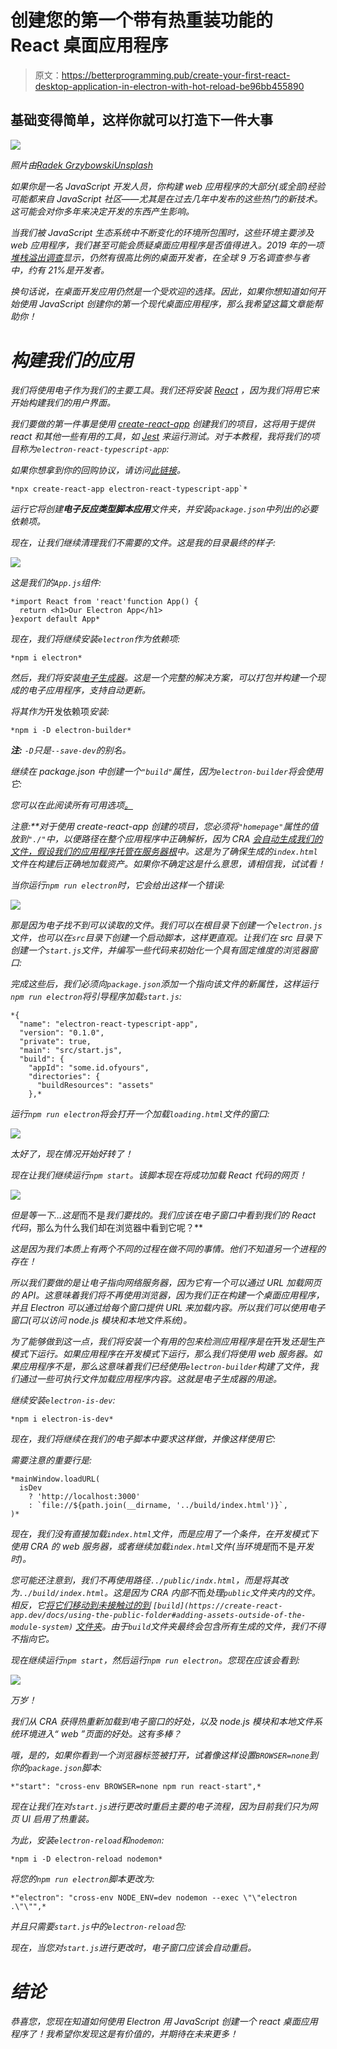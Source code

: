 # 创建您的第一个带有热重装功能的 React 桌面应用程序

> 原文：<https://betterprogramming.pub/create-your-first-react-desktop-application-in-electron-with-hot-reload-be96bb455890>

## 基础变得简单，这样你就可以打造下一件大事

![](img/fb520fe57069cd2fa1946d421716c745.png)

*照片由*[*Radek Grzybowski*](https://unsplash.com/@rgrzybowski)*[*Unsplash*](https://unsplash.com/)*

*如果你是一名 JavaScript 开发人员，你构建 web 应用程序的大部分(或全部)经验可能都来自 JavaScript 社区——尤其是在过去几年中发布的这些热门的新技术。这可能会对你多年来决定开发的东西产生影响。*

*当我们被 JavaScript 生态系统中不断变化的环境所包围时，这些环境主要涉及 web 应用程序，我们甚至可能会质疑桌面应用程序是否值得进入。2019 年的一项[堆栈溢出调查](https://insights.stackoverflow.com/survey/2019#developer-roles)显示，仍然有很高比例的桌面开发者，在全球 9 万名调查参与者中，约有 21%是开发者。*

*换句话说，在桌面开发应用仍然是一个受欢迎的选择。因此，如果你想知道如何开始使用 JavaScript 创建你的第一个现代桌面应用程序，那么我希望这篇文章能帮助你！*

# *构建我们的应用*

*我们将使用电子作为我们的主要工具。我们还将安装 [React](https://reactjs.org/) ，因为我们将用它来开始构建我们的用户界面。*

*我们要做的第一件事是使用 [create-react-app](https://github.com/facebook/create-react-app) 创建我们的项目，这将用于提供 react 和其他一些有用的工具，如 [Jest](https://jestjs.io/docs/en/getting-started) 来运行测试。对于本教程，我将我们的项目称为`electron-react-typescript-app`:*

*如果你想拿到你的回购协议，请访问[此链接](https://github.com/jsmanifest/electron-react-typescript-app.git)。*

```
*npx create-react-app electron-react-typescript-app`*
```

*运行它将创建**电子反应类型脚本应用**文件夹，并安装`package.json`中列出的必要依赖项。*

*现在，让我们继续清理我们不需要的文件。这是我的目录最终的样子:*

*![](img/59057f2024831a254ab7a25fb1c76433.png)*

*这是我们的`App.js`组件:*

```
*import React from 'react'function App() {
  return <h1>Our Electron App</h1>
}export default App*
```

*现在，我们将继续安装`electron`作为依赖项:*

```
*npm i electron*
```

*然后，我们将安装[电子生成器](https://github.com/electron-userland/electron-builder)。这是一个完整的解决方案，可以打包并构建一个现成的电子应用程序，支持自动更新。*

*将其作为*开发依赖项*安装:*

```
*npm i -D electron-builder*
```

***注:** `-D`只是`--save-dev`的别名。*

*继续在 *package.json* 中创建一个`"build"`属性，因为`electron-builder`将会使用它:*

*您可以在此阅读所有可用选项[。](https://www.electron.build/configuration/configuration)*

***注意:**对于使用 *create-react-app* 创建的项目，您*必须*将`"homepage"`属性的值放到`"./"`中，以便路径在整个应用程序中正确解析，因为 CRA [会自动生成我们的文件，假设我们的应用程序托管在服务器根](https://create-react-app.dev/docs/deployment#step-1-add-homepage-to-packagejson)中。这是为了确保生成的`index.html`文件在构建后正确地加载资产。如果你不确定这是什么意思，请相信我，试试看！*

*当你运行`npm run electron`时，它会给出这样一个错误:*

*![](img/e5461a204ac144489139321ed4c96350.png)*

*那是因为电子找不到可以读取的文件。我们可以在根目录下创建一个`electron.js`文件，也可以在`src`目录下创建一个启动脚本，这样更直观。让我们在 *src* 目录下创建一个`start.js`文件，并编写一些代码来初始化一个具有固定维度的浏览器窗口:*

*完成这些后，我们必须向`package.json`添加一个指向该文件的新属性，这样运行`npm run electron`将引导程序加载`start.js`:*

```
*{
  "name": "electron-react-typescript-app",
  "version": "0.1.0",
  "private": true,
  "main": "src/start.js",
  "build": {
    "appId": "some.id.ofyours",
    "directories": {
      "buildResources": "assets"
    },*
```

*运行`npm run electron`将会打开一个加载`loading.html`文件的窗口:*

*![](img/d0c6eb56221227f630f986550a18e58f.png)*

*太好了，现在情况开始好转了！*

*现在让我们继续运行`npm start`。该脚本现在将成功加载 React 代码的网页！*

*![](img/3a8cd97e8bfe6016143cbde9851d41b1.png)*

*但是等一下…这是*而不是*我们要找的。我们应该在电子窗口中看到我们的 React 代码*，那么为什么我们却在浏览器中看到它呢？**

*这是因为我们本质上有两个不同的过程在做不同的事情。他们不知道另一个进程的存在！*

*所以我们要做的是让电子指向网络服务器，因为它有一个可以通过 URL 加载网页的 API。这意味着我们将不再使用浏览器，因为我们正在构建一个桌面应用程序，并且 Electron 可以通过给每个窗口提供 URL 来加载内容。所以我们可以使用电子窗口(可以访问 node.js 模块和本地文件系统)。*

*为了能够做到这一点，我们将安装一个有用的包来检测应用程序是在*开发*还是*生产*模式下运行。如果应用程序在开发模式下运行，那么我们将使用 web 服务器。如果应用程序不是，那么这意味着我们已经使用`electron-builder`构建了文件，我们通过一些可执行文件加载应用程序内容。这就是电子生成器的用途。*

*继续安装`electron-is-dev`:*

```
*npm i electron-is-dev*
```

*现在，我们将继续在我们的电子脚本中要求这样做，并像这样使用它:*

*需要注意的重要行是:*

```
*mainWindow.loadURL(
  isDev
    ? 'http://localhost:3000'
    : `file://${path.join(__dirname, '../build/index.html')}`,
)*
```

*现在，我们没有直接加载`index.html`文件，而是应用了一个条件，在开发模式下使用 CRA 的 web 服务器，或者继续加载`index.html`文件(当环境是*而不是*开发时)。*

*您可能还注意到，我们不再使用路径`../public/indx.html`，而是将其改为`../build/index.html`。这是因为 CRA 内部不*而*处理`public`文件夹内的文件。相反，它[将它们移动到*未接触过的*到](https://create-react-app.dev/docs/using-the-public-folder#adding-assets-outside-of-the-module-system) `[build](https://create-react-app.dev/docs/using-the-public-folder#adding-assets-outside-of-the-module-system)` [文件夹](https://create-react-app.dev/docs/using-the-public-folder#adding-assets-outside-of-the-module-system)。由于`build`文件夹最终会包含所有生成的文件，我们不得不指向它。*

*现在继续运行`npm start`，然后运行`npm run electron`。您现在应该会看到:*

*![](img/2824a023378c6fd2cd84bc98c21f3ccf.png)*

*万岁！*

*我们从 CRA 获得热重新加载到电子窗口的好处，以及 node.js 模块和本地文件系统环境进入“ *web* ”页面的好处。这有多棒？*

*哦，是的，如果你看到一个浏览器标签被打开，试着像这样设置`BROWSER=none`到你的`package.json`脚本:*

```
*"start": "cross-env BROWSER=none npm run react-start",*
```

*现在让我们在对`start.js`进行更改时重启主要的电子流程，因为目前我们只为网页 UI 启用了热重装。*

*为此，安装`electron-reload`和`nodemon`:*

```
*npm i -D electron-reload nodemon*
```

*将您的`npm run electron`脚本更改为:*

```
*"electron": "cross-env NODE_ENV=dev nodemon --exec \"\"electron .\"\"",*
```

*并且只需要`start.js`中的`electron-reload`包:*

*现在，当您对`start.js`进行更改时，电子窗口应该会自动重启。*

# *结论*

*恭喜您，您现在知道如何使用 Electron 用 JavaScript 创建一个 react 桌面应用程序了！我希望你发现这是有价值的，并期待在未来更多！*